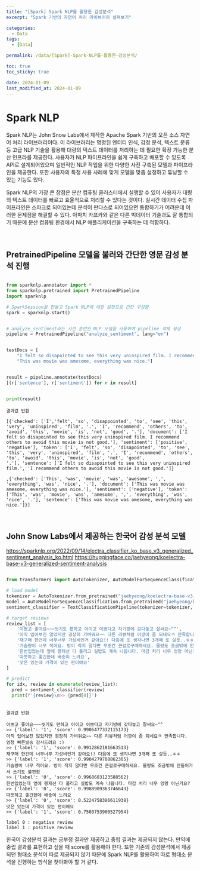 ```yaml
---
title: "[Spark] Spark NLP를 활용한 감성분석"
excerpt: "Spark 기반의 자연어 처리 라이브러리 살펴보기"

categories:
  - Data
tags:
  - [Data]

permalink: /data/[Spark]-Spark-NLP를-활용한-감성분석/

toc: true
toc_sticky: true

date: 2024-01-09
last_modified_at: 2024-01-09
---
```


# Spark NLP
Spark NLP는 John Snow Labs에서 제작한 Apache Spark 기반의 오픈 소스 자연어 처리 라이브러리이다. 
이 라이브러리는 명명된 엔터티 인식, 감정 분석, 텍스트 분류 등 고급 NLP 기술을 활용해 대량의 텍스트 데이터를 처리하는 데 필요한 확장 가능한 분산 인프라를 제공한다. 
사용자가 NLP 파이프라인을 쉽게 구축하고 배포할 수 있도록 API로 설계되어있으며 일반적인 NLP 작업을 위한 다양한 사전 구축된 모델과 파이프라인을 제공한다. 
또한 사용자의 특정 사용 사례에 맞게 모델을 맞춤 설정하고 튜닝할 수 있는 기능도 있다.  

Spark NLP의 가장 큰 장점은 분산 컴퓨팅 클러스터에서 실행할 수 있어 사용자가 대량의 텍스트 데이터를 빠르고 효율적으로 처리할 수 있다는 것이다. 
실시간 데이터 수집 파이프라인은 스파크로 되어있는데 분석이 판다스로 되어있으면 통합하기가 어려운데 이러한 문제점을 해결할 수 있다. 
아파치 카프카와 같은 다른 빅데이터 기술과도 잘 통합되기 때문에 분산 컴퓨팅 환경에서 NLP 애플리케이션을 구축하는 데 적합하다.

<br>


## PretrainedPipeline 모델을 불러와 간단한 영문 감성 분석 진행

```python

from sparknlp.annotator import *
from sparknlp.pretrained import PretrainedPipeline
import sparknlp

# SparkSession을 만들고 Spark NLP에 대한 설정으로 간단 구성함
spark = sparknlp.start()


# analyze_sentiment라는 사전 훈련된 NLP 모델을 사용하여 pipeline 객체 생성
pipeline = PretrainedPipeline("analyze_sentiment", lang="en")


testDocs = [
    "I felt so disapointed to see this very uninspired film. I recommend others to awoid this movie is not good.",
    "This was movie was amesome, everything was nice."]


result = pipeline.annotate(testDocs)
[(r['sentence'], r['sentiment']) for r in result]


print(result)

```

```
결과값 반환

[{'checked': ['I','felt', 'so', 'disappointed', 'to', 'see', 'this', 'very', 'uninspired', 'film', '.', 'I', 'recommend', 'others', 'to', 'avoid', 'this', 'movie', 'is', 'not', 'good', '.'], 'document': ['I felt so disapointed to see this very uninspired film. I recommend others to awoid this movie is not good.'], 'sentiment': ['positive', 'negative'], 'token': ['I', 'felt', 'so', 'disapointed', 'to', 'see', 'this', 'very', 'uninspired', 'film', '.', 'I', 'recommend', 'others', 'to', 'awoid', 'this', 'movie', 'is', 'not', 'good',
'.'], 'sentence': ['I felt so disapointed to see this very uninspired film.', 'I recommend others to awoid this movie is not good.']}

,{'checked': ['This', 'was', 'movie', 'was', 'awesome', ',', 'everything', 'was', 'nice', '.'], 'document': ['This was movie was amesome, everything was nice.'], 'sentiment': ['negative'], 'token': ['This', 'was', 'movie', 'was', 'amesome', ',', 'everything', 'was', 'nice', '.'], 'sentence': ['This was movie was amesome, everything was nice.']}]

```

<br>


## John Snow Labs에서 제공하는 한국어 감성 분석 모델
https://sparknlp.org/2022/09/14/electra_classifier_ko_base_v3_generalized_sentiment_analysis_ko.html
https://huggingface.co/jaehyeong/koelectra-base-v3-generalized-sentiment-analysis


```python

from transformers import AutoTokenizer, AutoModelForSequenceClassification, TextClassificationPipeline

# load model
tokenizer = AutoTokenizer.from_pretrained("jaehyeong/koelectra-base-v3-generalized-sentiment-analysis")
model = AutoModelForSequenceClassification.from_pretrained("jaehyeong/koelectra-base-v3-generalized-sentiment-analysis")
sentiment_classifier = TextClassificationPipeline(tokenizer=tokenizer, model=model)

# target reviews
review_list = [
    '이쁘고 좋아요~~~씻기도 편하고 아이고 이쁘다고 자기방에 갖다놓고 잘써요~^^',
    '아직 입어보진 않았지만 굉장히 가벼워요~~ 다른 리뷰처럼 어깡이 좀 되네요ㅋ 만족합니다. 엄청 빠른발송 감사드려요 :)',
    '재구매 한건데 너무너무 가성비인거 같아요!! 다음에 또 생각나면 3개째 또 살듯..ㅎㅎ',
    '가습량이 너무 적어요. 방이 작지 않다면 무조건 큰걸로구매하세요. 물량도 조금밖에 안들어가서 쓰기도 불편함',
    '한번입었는데 옆에 봉제선 다 풀리고 실밥도 계속 나옵니다. 마감 처리 너무 엉망 아닌가요?',
    '따뜻하고 좋긴한데 배송이 느려요',
    '맛은 있는데 가격이 있는 편이에요'
]

# predict
for idx, review in enumerate(review_list):
  pred = sentiment_classifier(review)
  print(f'{review}\n>> {pred[0]}')
  
```

```
결과값 반환

이쁘고 좋아요~~~씻기도 편하고 아이고 이쁘다고 자기방에 갖다놓고 잘써요~^^
>> {'label': '1', 'score': 0.9906477332115173}
아직 입어보진 않았지만 굉장히 가벼워요~~ 다른 리뷰처럼 어깡이 좀 되네요ㅋ 만족합니다. 엄청 빠른발송 감사드려요 :)
>> {'label': '1', 'score': 0.9912862181663513}
재구매 한건데 너무너무 가성비인거 같아요!! 다음에 또 생각나면 3개째 또 살듯..ㅎㅎ
>> {'label': '1', 'score': 0.9904279708862305}
가습량이 너무 적어요. 방이 작지 않다면 무조건 큰걸로구매하세요. 물량도 조금밖에 안들어가서 쓰기도 불편함
>> {'label': '0', 'score': 0.9968683123588562}
한번입었는데 옆에 봉제선 다 풀리고 실밥도 계속 나옵니다. 마감 처리 너무 엉망 아닌가요?
>> {'label': '0', 'score': 0.9988909363746643}
따뜻하고 좋긴한데 배송이 느려요
>> {'label': '0', 'score': 0.5224758386611938}
맛은 있는데 가격이 있는 편이에요
>> {'label': '1', 'score': 0.7503753900527954}

label 0 : negative review
label 1 : positive review

```
 
한국어 감성분석 결과는 긍부정 결과만 제공하고 중립 결과는 제공되지 않는다. 만약에 중립 결과를 표현하고 싶을 때 score를 활용해야 한다. 
또한 기존의 감성분석에서 제공되던 형태소 분석이 따로 제공되지 않기 때문에 Spark NLP를 활용하여 따로 형태소 분석을 진행하는 방식을 찾아봐야 할 거 같다. 
